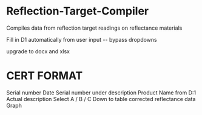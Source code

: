 # Reflection-Target-Compiler
Compiles data from reflection target readings on reflectance materials

Fill in D1 automatically from user input -- bypass dropdowns

upgrade to docx and xlsx

# CERT FORMAT
Serial number
Date
Serial number under description
Product Name from D:1
Actual description
Select A / B / C
Down to table
corrected reflectance data
Graph